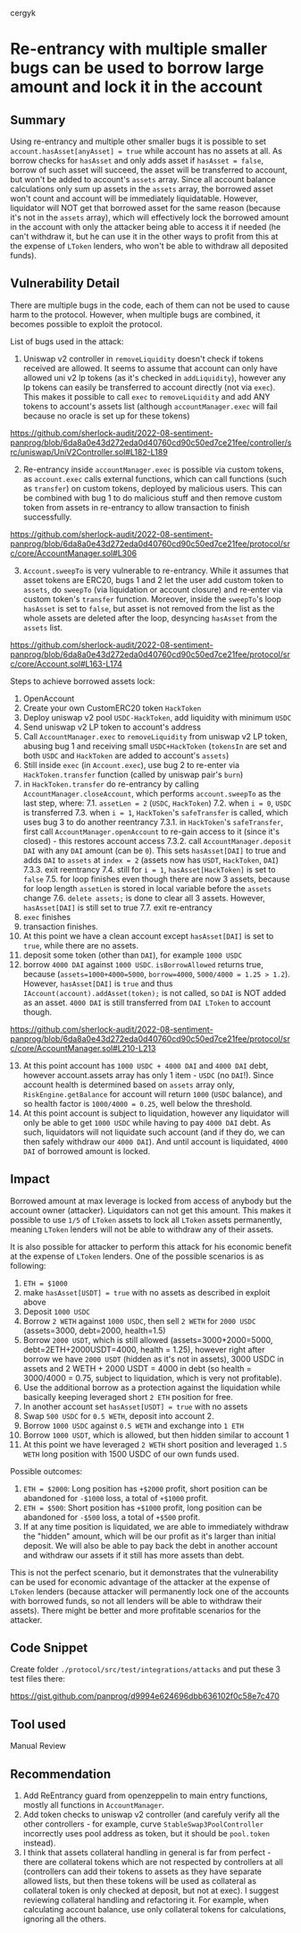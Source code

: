 cergyk
# Re-entrancy with multiple smaller bugs can be used to borrow large amount and lock it in the account

## Summary

Using re-entrancy and multiple other smaller bugs it is possible to set `account.hasAsset[anyAsset] = true` while account has no assets at all. As borrow checks for `hasAsset` and only adds asset if `hasAsset = false`, borrow of such asset will succeed, the asset will be transferred to account, but won't be added to account's `assets` array. Since all account balance calculations only sum up assets in the `assets` array, the borrowed asset won't count and account will be immediately liquidatable. However, liquidator will NOT get that borrowed asset for the same reason (because it's not in the `assets` array), which will effectively lock the borrowed amount in the account with only the attacker being able to access it if needed (he can't withdraw it, but he can use it in the other ways to profit from this at the expense of `LToken` lenders, who won't be able to withdraw all deposited funds).

## Vulnerability Detail

There are multiple bugs in the code, each of them can not be used to cause harm to the protocol. However, when multiple bugs are combined, it becomes possible to exploit the protocol.

List of bugs used in the attack:

1. Uniswap v2 controller in `removeLiquidity` doesn't check if tokens received are allowed. It seems to assume that account can only have allowed uni v2 lp tokens (as it's checked in `addLiquidity`), however any lp tokens can easily be transferred to account directly (not via `exec`). This makes it possible to call `exec` to `removeLiquidity` and add ANY tokens to account's assets list (although `accountManager.exec` will fail because no oracle is set up for these tokens)

https://github.com/sherlock-audit/2022-08-sentiment-panprog/blob/6da8a0e43d272eda0d40760cd90c50ed7ce21fee/controller/src/uniswap/UniV2Controller.sol#L182-L189

2. Re-entrancy inside `accountManager.exec` is possible via custom tokens, as `account.exec` calls external functions, which can call functions (such as `transfer`) on custom tokens, deployed by malicious users. This can be combined with bug 1 to do malicious stuff and then remove custom token from assets in re-entrancy to allow transaction to finish successfully.

https://github.com/sherlock-audit/2022-08-sentiment-panprog/blob/6da8a0e43d272eda0d40760cd90c50ed7ce21fee/protocol/src/core/AccountManager.sol#L306

3. `Account.sweepTo` is very vulnerable to re-entrancy. While it assumes that asset tokens are ERC20, bugs 1 and 2 let the user add custom token to `assets`, do `sweepTo` (via liquidation or account closure) and re-enter via custom token's `transfer` function. Moreover, inside the `sweepTo`'s loop `hasAsset` is set to `false`, but asset is not removed from the list as the whole assets are deleted after the loop, desyncing `hasAsset` from the `assets` list.

https://github.com/sherlock-audit/2022-08-sentiment-panprog/blob/6da8a0e43d272eda0d40760cd90c50ed7ce21fee/protocol/src/core/Account.sol#L163-L174

Steps to achieve borrowed assets lock:

1. OpenAccount
2. Create your own CustomERC20 token `HackToken`
3. Deploy uniswap v2 pool `USDC-HackToken`, add liquidity with minimum `USDC`
4. Send uniswap v2 LP token to account's address
5. Call `AccountManager.exec` to `removeLiquidity` from uniswap v2 LP token, abusing bug 1 and receiving small `USDC+HackToken` (`tokensIn` are set and both `USDC` and `HackToken` are added to account's `assets`)
7. Still inside `exec` (in `Account.exec`), use bug 2 to re-enter via `HackToken.transfer` function (called by uniswap pair's `burn`)
7. in `HackToken.transfer` do re-entrancy by calling `AccountManager.closeAccount`, which performs `account.sweepTo` as the last step, where:
  7.1. `assetLen = 2` (`USDC`, `HackToken`)
  7.2. when `i = 0`, `USDC` is transferred
  7.3. when `i = 1`, `HackToken`'s `safeTransfer` is called, which uses bug 3 to do another reentrancy
    7.3.1. in `HackToken`'s `safeTransfer`, first call `AccountManager.openAccount` to re-gain access to it (since it's closed) - this restores account access
    7.3.2. call `AccountManager.deposit` `DAI` with any `DAI` amount (can be `0`). This sets `hasAsset[DAI]` to true and adds `DAI` to `assets` at `index = 2` (assets now has `USDT`, `HackToken`, `DAI`)
    7.3.3. exit reentrancy
  7.4. still for `i = 1`, `hasAsset[HackToken]` is set to `false`
  7.5. for loop finishes even though there are now 3 assets, because for loop length `assetLen` is stored in local variable before the `assets` change
  7.6. `delete assets;` is done to clear all 3 assets. However, `hasAsset[DAI]` is still set to true
  7.7. exit re-entrancy
8. `exec` finishes
9. transaction finishes.
10. At this point we have a clean account except `hasAsset[DAI]` is set to `true`, while there are no assets.
11. deposit some token (other than `DAI`), for example `1000 USDC`
12. borrow `4000 DAI` against `1000 USDC`. `isBorrowAllowed` returns true, because (`assets=1000+4000=5000`, `borrow=4000`, `5000/4000 = 1.25 > 1.2`). However, `hasAsset[DAI]` is `true` and thus `IAccount(account).addAsset(token);` is not called, so `DAI` is NOT added as an asset. `4000 DAI` is still transferred from `DAI LToken` to account though.

https://github.com/sherlock-audit/2022-08-sentiment-panprog/blob/6da8a0e43d272eda0d40760cd90c50ed7ce21fee/protocol/src/core/AccountManager.sol#L210-L213

13. At this point account has `1000 USDC + 4000 DAI` and `4000 DAI` debt, however account.assets array has only 1 item - `USDC` (no `DAI`!). Since account health is determined based on `assets` array only, `RiskEngine.getBalance` for account will return `1000` (`USDC` balance), and so health factor is `1000/4000 = 0.25`, well below the threshold.
14. At this point account is subject to liquidation, however any liquidator will only be able to get `1000 USDC` while having to pay `4000 DAI` debt. As such, liquidators will not liquidate such account (and if they do, we can then safely withdraw our `4000 DAI`). And until account is liquidated, `4000 DAI` of borrowed amount is locked.

## Impact

Borrowed amount at max leverage is locked from access of anybody but the account owner (attacker). Liquidators can not get this amount. This makes it possible to use `1/5` of `LToken` assets to lock all `LToken` assets permanently, meaning `LToken` lenders will not be able to withdraw any of their assets.

It is also possible for attacker to perform this attack for his economic benefit at the expense of `LToken` lenders. One of the possible scenarios is as following:

1. `ETH = $1000`
2. make `hasAsset[USDT] = true` with no assets as described in exploit above
3. Deposit `1000 USDC`
4. Borrow `2 WETH` against `1000 USDC`, then sell `2 WETH` for `2000 USDC` (assets=3000, debt=2000, health=1.5)
5. Borrow `2000 USDT`, which is still allowed (assets=3000+2000=5000, debt=2ETH+2000USDT=4000, health = 1.25), however right after borrow we have `2000 USDT` (hidden as it's not in assets), 3000 USDC in assets and 2 WETH + 2000 USDT = 4000 in debt (so health = 3000/4000 = 0.75, subject to liquidation, which is very not profitable).
6. Use the additional borrow as a protection against the liquidation while basically keeping leveraged short `2 ETH` position for free.
7. In another account set `hasAsset[USDT] = true` with no assets
8. Swap `500 USDC` for `0.5 WETH`, deposit into account 2.
9. Borrow `1000 USDC` against `0.5 WETH` and exchange into `1 ETH`
10. Borrow `1000 USDT`, which is allowed, but then hidden similar to account 1
11. At this point we have leveraged `2 WETH` short position and leveraged `1.5 WETH` long position with 1500 USDC of our own funds used.

Possible outcomes:
1. `ETH = $2000`: Long position has `+$2000` profit, short position can be abandoned for `-$1000` loss, a total of `+$1000` profit.
2. `ETH = $500`: Short position has `+$1000` profit, long position can be abandoned for `-$500` loss, a total of `+$500` profit.
3. If at any time position is liquidated, we are able to immediately withdraw the "hidden" amount, which will be our profit as it's larger than initial deposit. We will also be able to pay back the debt in another account and withdraw our assets if it still has more assets than debt. 

This is not the perfect scenario, but it demonstrates that the vulnerability can be used for economic advantage of the attacker at the expense of `LToken` lenders (because attacker will permanently lock one of the accounts with borrowed funds, so not all lenders will be able to withdraw their assets). There might be better and more profitable scenarios for the attacker.

## Code Snippet

Create folder `./protocol/src/test/integrations/attacks` and put these 3 test files there:

https://gist.github.com/panprog/d9994e624696dbb636102f0c58e7c470

## Tool used

Manual Review

## Recommendation

1. Add ReEntrancy guard from openzeppelin to main entry functions, mostly all functions in `AccountManager`.
2. Add token checks to uniswap v2 controller (and carefuly verify all the other controllers - for example, curve `StableSwap3PoolController` incorrectly uses pool address as token, but it should be `pool.token` instead).
3. I think that assets collateral handling in general is far from perfect - there are collateral tokens which are not respected by controllers at all (controllers can add their tokens to assets as they have separate allowed lists, but then these tokens will be used as collateral as collateral token is only checked at deposit, but not at exec). I suggest reviewing collateral handling and refactoring it. For example, when calculating account balance, use only collateral tokens for calculations, ignoring all the others.